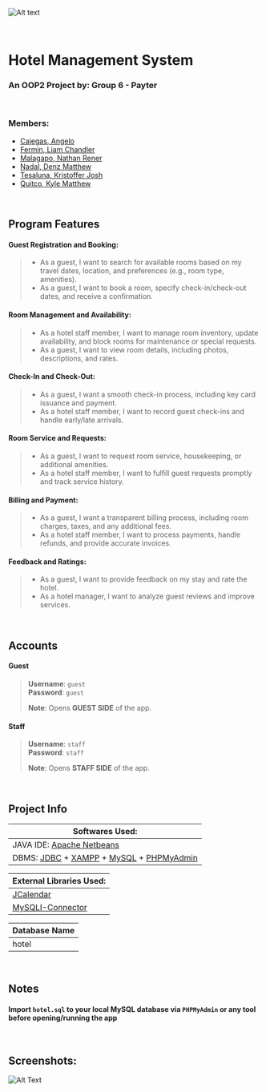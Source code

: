 ![Alt text](https://i.imgur.com/RONDHBo.png "Hotel Logo")

<br>

<h1 align="left">Hotel Management System</h1>
<h3 align="left">An OOP2 Project by: <b>Group 6 - Payter</b></h3>

<br>

<h3 align="left">Members:</h3>


 - [Cajegas, Angelo](https://github.com/acajegas62) <br>
 - [Fermin, Liam Chandler](https://github.com/LiamFermin) <br>
 - [Malagapo, Nathan Rener](https://github.com/sytrusz) <br>
 - [Nadal, Denz Matthew](https://github.com/Denznadal) <br>
 - [Tesaluna, Kristoffer Josh](https://github.com/opsnight) <br>
 - [Quitco, Kyle Matthew](https://github.com/kingkuys2123) <br>

<br>

## Program Features
#### Guest Registration and Booking: 	
 > - As a guest, I want to search for available rooms based on my travel dates, location, and preferences (e.g., room type, amenities).
 > - As a guest, I want to book a room, specify check-in/check-out dates, and receive a confirmation.
#### Room Management and Availability: 	
 > - As a hotel staff member, I want to manage room inventory, update availability, and block rooms for maintenance or special requests.
 > - As a guest, I want to view room details, including photos, descriptions, and rates.
#### Check-In and Check-Out: 	
 > - As a guest, I want a smooth check-in process, including key card issuance and payment.
 > - As a hotel staff member, I want to record guest check-ins and handle early/late arrivals.
#### Room Service and Requests: 	
 > - As a guest, I want to request room service, housekeeping, or additional amenities.
 > - As a hotel staff member, I want to fulfill guest requests promptly and track service history.
#### Billing and Payment: 	
 > - As a guest, I want a transparent billing process, including room charges, taxes, and any additional fees.
 > - As a hotel staff member, I want to process payments, handle refunds, and provide accurate invoices.
#### Feedback and Ratings: 	
 > - As a guest, I want to provide feedback on my stay and rate the hotel.
 > - As a hotel manager, I want to analyze guest reviews and improve services.

<br> 

## Accounts

#### Guest 
> **Username**: `guest` <br>
> **Password**: `guest`
>
> **Note**: Opens **GUEST SIDE** of the app.

#### Staff
> **Username**: `staff` <br>
> **Password**: `staff`
>
> **Note**: Opens **STAFF SIDE** of the app.

<br>

## Project Info

| Softwares Used: |
| ------ |
| JAVA IDE: [Apache Netbeans](https://netbeans.apache.org/front/main/) |
| DBMS: [JDBC](https://docs.oracle.com/javase/8/docs/technotes/guides/jdbc/) + [XAMPP](https://www.apachefriends.org/) + [MySQL](https://www.mysql.com/) + [PHPMyAdmin](https://www.phpmyadmin.net/)|

| External Libraries Used: |
| ------ |
| [JCalendar](https://dev.mysql.com/downloads/connector/j/) |
| [MySQLI-Connector](https://dev.mysql.com/downloads/connector/j/) |

| Database Name |
| ------ |
| hotel |

<br>

## Notes
#### Import `hotel.sql` to your local **MySQL** database via `PHPMyAdmin` or any tool before opening/running the app

<br>

## Screenshots:

![Alt Text](https://i.imgur.com/IChmNtw.png "Screenshots")

